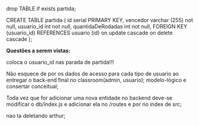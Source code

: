 drop TABLE if exists partida;

CREATE TABLE partida (
	id serial PRIMARY KEY,
	vencedor varchar (255) not null,
	usuario_id int not null,
	quantidaDeRodadas int not null,
	FOREIGN KEY (usuario_id) REFERENCES usuario (id) on update cascade on delete cascade
);

**Questões a serem vistas:**

coloca o usuario_id nas parada de partida!!!

Não esquece de por os dados de acesso para cada tipo de usuario ao entregar o back-end final no classroom(admin, usuario);
modelo-lógico e consertar conceitual;

Toda vez que for adicionar uma nova entidade no backend deve-se modificar o db/index.js e adicionar ela no /routes e por no index de src;

nao ta deletando arthur;
